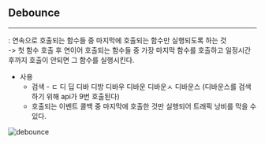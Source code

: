 ## Debounce
<hr/>
: 연속으로 호출되는 함수들 중 마지막에 호출되는 함수만 실행되도록 하는 것
<br/>
-> 첫 함수 호출 후 연이어 호출되는 함수들 중 가장 마지막 함수를 호출하고 일정시간 후까지 호출이 안되면 그 함수를 실행시킨다.

* 사용
    * 검색 - ㄷ 디 딥 디바 디방 디바우 디바운 디바운ㅅ 디바운스 (디바운스를 검색하기 위해 api가 9번 호출된다)
    * 호출되는 이벤트 콜백 중 마지막에 호출한 것만 실행되어 트래픽 낭비를 막을 수 있다.

![debounce](https://t1.daumcdn.net/cfile/tistory/994614365C17654319?original)
